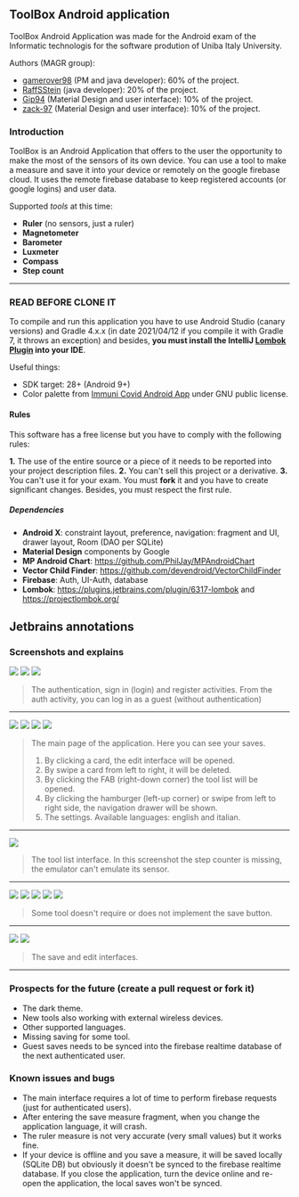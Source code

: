 ## ToolBox Android application

ToolBox Android Application was made for the Android exam of the Informatic technologis for the software prodution of Uniba Italy University.

Authors (MAGR group):
- [gamerover98](https://github.com/gamerover98 "gamerover98") (PM and java developer): 60% of the project.
- [RaffSStein](https://github.com/RaffSStein "RaffSStein") (java developer): 20% of the project.
- [Gip94](https://github.com/Gip94 "Gip94") (Material Design and user interface): 10% of the project.
- [zack-97](https://github.com/zack-97 "zack-97") (Material Design and user interface): 10% of the project.

### Introduction
ToolBox is an Android Application that offers to the user the opportunity to make the most of the sensors of its own device. You can use a tool to make a measure and save it into your device or remotely on the google firebase cloud. It uses the remote firebase database to keep registered accounts (or google logins) and user data.

Supported *tools* at this time:
- **Ruler** (no sensors, just a ruler)
- **Magnetometer**
- **Barometer**
- **Luxmeter**
- **Compass**
- **Step count**
------------

### READ BEFORE CLONE IT
To compile and run this application you have to use Android Studio (canary versions) and Gradle 4.x.x (in date 2021/04/12 if you compile it with Gradle 7, it throws an exception) and besides, **you must install the IntelliJ [Lombok Plugin](https://plugins.jetbrains.com/plugin/6317-lombok "Lombok Plugin") into your IDE**.

Useful things:
- SDK target: 28+ (Android 9+)
- Color palette from [Immuni Covid Android App](https://github.com/immuni-app/immuni "Immuni Covid Android application") under GNU public license.

#### Rules

This software has a free license but you have to comply with the following rules:

**1.** The use of the entire source or a piece of it needs to be reported into your project description files.
**2.** You can't sell this project or a derivative.
**3.** You can't use it for your exam. You must **fork** it and you have to create significant changes. Besides, you must respect the first rule.

##### Dependencies
- **Android X**: constraint layout, preference, navigation: fragment and UI, drawer layout, Room (DAO per SQLite)
- **Material Design** components by Google
- **MP Android Chart**: https://github.com/PhilJay/MPAndroidChart
- **Vector Child Finder**: https://github.com/devendroid/VectorChildFinder
- **Firebase**: Auth, UI-Auth, database
- **Lombok**: https://plugins.jetbrains.com/plugin/6317-lombok and https://projectlombok.org/

Jetbrains annotations
------------

### Screenshots and explains

![](https://i.imgur.com/emu0iUJ.png)  ![](https://i.imgur.com/eaZV03g.png) ![](https://i.imgur.com/F0FsF1D.png)
> The authentication, sign in (login) and register activities. From the auth activity, you can log in as a guest (without authentication)

------------

![](https://i.imgur.com/gcAcO8Q.png) ![](https://i.imgur.com/pTlKLQt.png) ![](https://i.imgur.com/Jd1HCKI.png) ![](https://i.imgur.com/U9pHPoh.png)
> The main page of the application. Here you can see your saves.
> 1. By clicking a card, the edit interface will be opened.
> 2. By swipe a card from left to right, it will be deleted.
> 3. By clicking the FAB (right-down corner) the tool list will be opened.
> 4. By clicking the hamburger (left-up corner) or swipe from left to right side, the navigation drawer will be shown.
> 5. The settings. Available languages: english and italian.

------------

![](https://i.imgur.com/O9D1StO.png)
> The tool list interface. In this screenshot the step counter is missing, the emulator can't emulate its sensor.

------------

![](https://i.imgur.com/RtzL4pN.png) ![](https://i.imgur.com/Wx1pS9X.png) ![](https://i.imgur.com/SmCWME6.png)
![](https://i.imgur.com/kkf5JmY.png) ![](https://i.imgur.com/v8V1VhR.png)
> Some tool doesn't require or does not implement the save button.

------------

![](https://i.imgur.com/3LRRJOY.png) ![](https://i.imgur.com/NGYpTNU.png)
> The save and edit interfaces.

------------

### Prospects for the future (create a pull request or fork it)
- The dark theme.
- New tools also working with external wireless devices.
- Other supported languages.
- Missing saving for some tool.
- Guest saves needs to be synced into the firebase realtime database of the next authenticated user.

### Known issues and bugs
- The main interface requires a lot of time to perform firebase requests (just for authenticated users).
- After entering the save measure fragment, when you change the application language, it will crash.
- The ruler measure is not very accurate (very small values) but it works fine.
- If your device is offline and you save a measure, it will be saved locally (SQLite DB) but obviously it doesn't be synced to the firebase realtime database. If you close the application, turn the device online and re-open the application, the local saves won't be synced.
